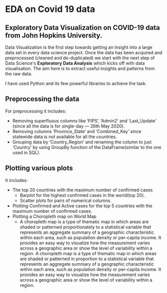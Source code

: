 # EDA on Covid 19 data

## Exploratory Data Visualization on COVID-19 data from John Hopkins University.

Data Visualization is the first step towards getting an insight into a large data set in every data science project. Once the data has been acquired and preprocessed (cleaned and de-duplicated) we start with the next step of Data Science's **Exploratory Data Analysis** which kicks off with data visualisation. The aim here is to extract useful insights and patterns from the raw data.

I have used Python and its few powerful libraries to achieve the task.

## Preprocessing the data

For preprocessing it includes:
* Removing superfluous columns like ‘FIPS’, ‘Admin2' and ‘Last_Update’ (since all the data is for single-day — 26th May 2020).
* Removing columns ‘Province_State’ and ‘Combined_Key’ since statewide data is not available for all the countries.
* Grouping data by ‘Country_Region’ and renaming the column to just ‘Country’ by using GroupBy function of the DataFrame(similar to the one used in SQL).

## Plotting various plots

It includes:
* The top 20 countries with the maximum number of confirmed cases
  * Barplot for the highest confirmed cases in the world(top 20).
  * Scatter plots for pairs of numerical columns.
* Plotting Confirmed and Active cases for the top 5 countries with the maximum number of confirmed cases.
* Plotting a Choropleth map on World Map
  * A choropleth map is a type of thematic map in which areas are shaded or patterned proportionately to a statistical variable that represents an aggregate summary of a geographic characteristic within each area, such as population density or per-capita income. It provides an easy way to visualize how the measurement varies across a geographic area or show the level of variability within a region. A choropleth map is a type of thematic map in which areas are shaded or patterned in proportion to a statistical variable that represents an aggregate summary of a geographic characteristic within each area, such as population density or per-capita income. It provides an easy way to visualize how the measurement varies across a geographic area or show the level of variability within a region.



